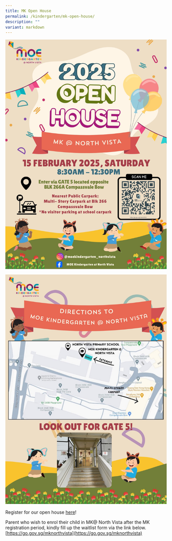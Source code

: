 ```yaml
---
title: MK Open House
permalink: /kindergarten/mk-open-house/
description: ""
variant: markdown
---
```

![](/images/MK/MKOPH/2025MKOP1.jpg)

![](/images/MK/MKOPH/2025MKOP2.jpg)


[](/files/2025_Open_House_PPT_.pdf)
Register for our open house [here](https://form.gov.sg/67440d2352ba8c426f31566e )!

Parent who wish to enrol their child in MK@ North Vista after the MK registration period, kindly fill up the waitlist form via the link below.
[https://go.gov.sg/mknorthvista](https://go.gov.sg/mknorthvista)
